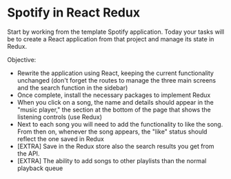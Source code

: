 <h1>Spotify in React Redux</h1>
<p>Start by working from the template Spotify application. Today your tasks will be to create a React application from that project and manage its state in Redux.</p>
<p>Objective:</p>
<ul>
<li>Rewrite the application using React, keeping the current functionality unchanged (don't forget the routes to manage the three main screens and the search function in the sidebar)</li>
<li>Once complete, install the necessary packages to implement Redux</li>
<li>When you click on a song, the name and details should appear in the "music player," the section at the bottom of the page that shows the listening controls (use Redux)</li>
<li>Next to each song you will need to add the functionality to like the song. From then on, whenever the song appears, the "like" status should reflect the one saved in Redux</li>
<li>[EXTRA] Save in the Redux store also the search results you get from the API.</li>
<li>[EXTRA] The ability to add songs to other playlists than the normal playback queue</li>
</ul>
